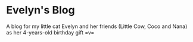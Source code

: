# Evelyn's Blog
A blog for my little cat Evelyn and her friends (Little Cow, Coco and Nana) as her 4-years-old birthday gift 
=v= 
